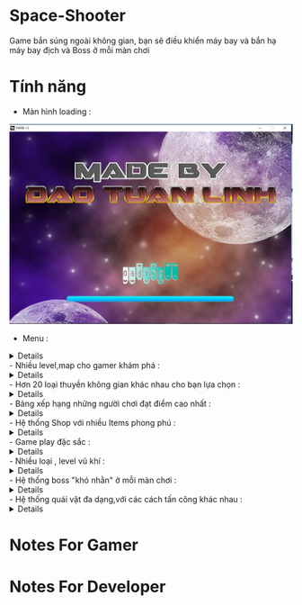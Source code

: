 # Space-Shooter

Game bắn súng ngoài không gian, bạn sẽ điều khiển máy bay và bắn hạ máy bay địch và Boss ở mỗi màn chơi

# Tính năng 
 
- Màn hình loading : 

![alt tag](https://github.com/kuqadk3/Space-Shooter/blob/master/images/space_shooter_loading.PNG)

- Menu : 
<Details>
![alt tag](https://github.com/kuqadk3/Space-Shooter/blob/master/images/menu.PNG)
</Details>
- Nhiều level,map cho gamer khám phá :
<Details>
![alt tag](https://github.com/kuqadk3/Space-Shooter/blob/master/images/map.PNG)
</Details>
- Hơn 20 loại thuyền không gian khác nhau cho bạn lựa chọn :
<Details>
![alt tag](https://media.giphy.com/media/4uk0cD1yeZLMI/giphy.gif)
</Details>
- Bảng xếp hạng những người chơi đạt điểm cao nhất : 
<Details>
![alt tag](https://github.com/kuqadk3/Space-Shooter/blob/master/images/score_board.PNG)
</Details>
- Hệ thống Shop với nhiều Items phong phú : 
<Details>
![alt tag](https://github.com/kuqadk3/Space-Shooter/blob/master/images/shop_item_1.PNG)

![alt tag](https://github.com/kuqadk3/Space-Shooter/blob/master/images/shop_item_2.PNG)
</Details>
- Game play đặc sắc :
<Details>
![alt tag](https://github.com/kuqadk3/Space-Shooter/blob/master/images/game_play.PNG)
</Details>
- Nhiều loại , level vũ khí :
<Details>
![alt tag](https://github.com/kuqadk3/Space-Shooter/blob/master/images/bullet_level.PNG)

![alt tag](https://media.giphy.com/media/sq95LdI5Me3mM/giphy.gif)
</Details>
- Hệ thống boss "khó nhằn" ở mỗi màn chơi :
<Details>
![alt tag](https://github.com/kuqadk3/Space-Shooter/blob/master/images/boss.PNG)
</Details>
- Hệ thống quái vật đa dạng,với các cách tấn công khác nhau :
<Details>
![alt tag](https://github.com/kuqadk3/Space-Shooter/blob/master/images/monster.PNG)
</Details>


# Notes For Gamer


# Notes For Developer
